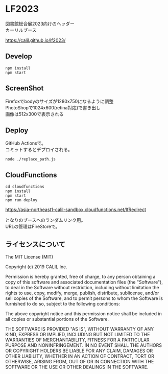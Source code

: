 # LF2023

図書館総合展2023向けのヘッダー  
カーリルブース

https://calil.github.io/lf2023/

## Develop

```
npm install  
npm start
```

## ScreenShot

Firefoxでbodyのサイズが1280x750になるように調整  
PhotoShopで1024x600(retina対応)で書き出し  
画像は512x300で表示される


## Deploy

GitHub Actionsで。  
コミットするとデプロイされる。  

```
node ./replace_path.js
```

## CloudFunctions

```
cd cloudfunctions
npm install  
npm start
npm run deploy
```

https://asia-northeast1-calil-sandbox.cloudfunctions.net/lfRedirect

となりのブースへのランダムリンク用。  
URLの管理はFireStoreで。

## ライセンスについて

The MIT License (MIT)

Copyright (c) 2019 CALIL Inc.

Permission is hereby granted, free of charge, to any person obtaining a copy
of this software and associated documentation files (the "Software"), to deal
in the Software without restriction, including without limitation the rights
to use, copy, modify, merge, publish, distribute, sublicense, and/or sell
copies of the Software, and to permit persons to whom the Software is
furnished to do so, subject to the following conditions:

The above copyright notice and this permission notice shall be included in all
copies or substantial portions of the Software.

THE SOFTWARE IS PROVIDED "AS IS", WITHOUT WARRANTY OF ANY KIND, EXPRESS OR
IMPLIED, INCLUDING BUT NOT LIMITED TO THE WARRANTIES OF MERCHANTABILITY,
FITNESS FOR A PARTICULAR PURPOSE AND NONINFRINGEMENT. IN NO EVENT SHALL THE
AUTHORS OR COPYRIGHT HOLDERS BE LIABLE FOR ANY CLAIM, DAMAGES OR OTHER
LIABILITY, WHETHER IN AN ACTION OF CONTRACT, TORT OR OTHERWISE, ARISING FROM,
OUT OF OR IN CONNECTION WITH THE SOFTWARE OR THE USE OR OTHER DEALINGS IN THE
SOFTWARE.
